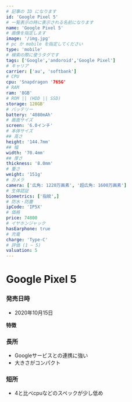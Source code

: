 ```yaml
---
# 記事の ID になります
id: 'Google Pixel 5'
# 一覧表示の時に表示される名前になります
name: 'Google Pixel 5'
# 画像を指定します
image: '/img.jpg'
# pc か mobile を指定してください
type: 'mobile'
# 検索の際に使うタグです
tags: ['Google','andoroid','Google Pixel']
# キャリア
carrier: ['au', 'softbank']
# CPU
cpu: 'Snapdragon '765G'
# RAM
ram: '8GB'
# ROM || (HDD || SSD)
storage: 128GB'
# バッテリー
battery: '4080mAh'
# 画面サイズ
screen: '6.0インチ'
# 本体サイズ
## 高さ
height: '144.7mm'
## 幅
width: '70.4mm'
## 厚さ
thickness: '8.0mm'
# 重さ
weight: '151g'
# カメラ
camera: ['広角: 1220万画素', '超広角: 1600万画素']
# 生体認証
biometrics: ['指紋',]
# 防水・防塵
ipCode: 'IP5X'
# 価格
price: 74800
# イヤホンジャック
hasEarphone: true
# 充電
charge: 'Type-C'
# 評価 (1 ~ 5)
valuation: 5
---
```


# Google Pixel 5

### 発売日時
- 2020年10月15日
  
**特徴**
### 長所
- Googleサービスとの連携に強い
- 大きさがコンパクト
### 短所
- 4と比べcpuなどのスペックが少し低め
  
